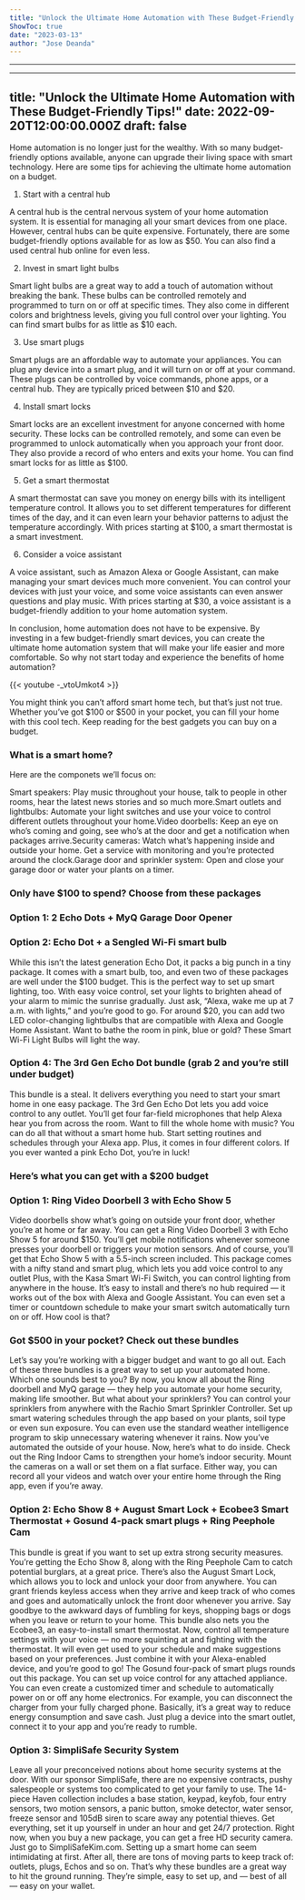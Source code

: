 ```yaml
---
title: "Unlock the Ultimate Home Automation with These Budget-Friendly Tips!"
ShowToc: true 
date: "2023-03-13"
author: "Jose Deanda"
---
```

*****
---
title: "Unlock the Ultimate Home Automation with These Budget-Friendly Tips!"
date: 2022-09-20T12:00:00.000Z
draft: false
---

Home automation is no longer just for the wealthy. With so many budget-friendly options available, anyone can upgrade their living space with smart technology. Here are some tips for achieving the ultimate home automation on a budget.

1. Start with a central hub

A central hub is the central nervous system of your home automation system. It is essential for managing all your smart devices from one place. However, central hubs can be quite expensive. Fortunately, there are some budget-friendly options available for as low as $50. You can also find a used central hub online for even less.

2. Invest in smart light bulbs

Smart light bulbs are a great way to add a touch of automation without breaking the bank. These bulbs can be controlled remotely and programmed to turn on or off at specific times. They also come in different colors and brightness levels, giving you full control over your lighting. You can find smart bulbs for as little as $10 each.

3. Use smart plugs

Smart plugs are an affordable way to automate your appliances. You can plug any device into a smart plug, and it will turn on or off at your command. These plugs can be controlled by voice commands, phone apps, or a central hub. They are typically priced between $10 and $20.

4. Install smart locks

Smart locks are an excellent investment for anyone concerned with home security. These locks can be controlled remotely, and some can even be programmed to unlock automatically when you approach your front door. They also provide a record of who enters and exits your home. You can find smart locks for as little as $100.

5. Get a smart thermostat

A smart thermostat can save you money on energy bills with its intelligent temperature control. It allows you to set different temperatures for different times of the day, and it can even learn your behavior patterns to adjust the temperature accordingly. With prices starting at $100, a smart thermostat is a smart investment.

6. Consider a voice assistant

A voice assistant, such as Amazon Alexa or Google Assistant, can make managing your smart devices much more convenient. You can control your devices with just your voice, and some voice assistants can even answer questions and play music. With prices starting at $30, a voice assistant is a budget-friendly addition to your home automation system.

In conclusion, home automation does not have to be expensive. By investing in a few budget-friendly smart devices, you can create the ultimate home automation system that will make your life easier and more comfortable. So why not start today and experience the benefits of home automation?

{{< youtube -_vtoUmkot4 >}} 



You might think you can’t afford smart home tech, but that’s just not true. Whether you’ve got $100 or $500 in your pocket, you can fill your home with this cool tech. Keep reading for the best gadgets you can buy on a budget.

 
### What is a smart home?


Here are the componets we’ll focus on:

 
Smart speakers: Play music throughout your house, talk to people in other rooms, hear the latest news stories and so much more.Smart outlets and lightbulbs: Automate your light switches and use your voice to control different outlets throughout your home.Video doorbells: Keep an eye on who’s coming and going, see who’s at the door and get a notification when packages arrive.Security cameras: Watch what’s happening inside and outside your home. Get a service with monitoring and you’re protected around the clock.Garage door and sprinkler system: Open and close your garage door or water your plants on a timer.
 
### Only have $100 to spend? Choose from these packages
 
### Option 1: 2 Echo Dots + MyQ Garage Door Opener
 
### Option 2: Echo Dot + a Sengled Wi-Fi smart bulb 


While this isn’t the latest generation Echo Dot, it packs a big punch in a tiny package. It comes with a smart bulb, too, and even two of these packages are well under the $100 budget. This is the perfect way to set up smart lighting, too. With easy voice control, set your lights to brighten ahead of your alarm to mimic the sunrise gradually. Just ask, “Alexa, wake me up at 7 a.m. with lights,” and you’re good to go.
For around $20, you can add two LED color-changing lightbulbs that are compatible with Alexa and Google Home Assistant. Want to bathe the room in pink, blue or gold? These Smart Wi-Fi Light Bulbs will light the way.

 
### Option 4: The 3rd Gen Echo Dot bundle (grab 2 and you’re still under budget)


This bundle is a steal. It delivers everything you need to start your smart home in one easy package. The 3rd Gen Echo Dot lets you add voice control to any outlet. You’ll get four far-field microphones that help Alexa hear you from across the room. 
Want to fill the whole home with music? You can do all that without a smart home hub. Start setting routines and schedules through your Alexa app. 
Plus, it comes in four different colors. If you ever wanted a pink Echo Dot, you’re in luck!

 
### Here’s what you can get with a $200 budget
 
### Option 1: Ring Video Doorbell 3 with Echo Show 5


Video doorbells show what’s going on outside your front door, whether you’re at home or far away. You can get a Ring Video Doorbell 3 with Echo Show 5 for around $150. You’ll get mobile notifications whenever someone presses your doorbell or triggers your motion sensors. And of course, you’ll get that Echo Show 5 with a 5.5-inch screen included.
This package comes with a nifty stand and smart plug, which lets you add voice control to any outlet
Plus, with the Kasa Smart Wi-Fi Switch, you can control lighting from anywhere in the house. It’s easy to install and there’s no hub required — it works out of the box with Alexa and Google Assistant. You can even set a timer or countdown schedule to make your smart switch automatically turn on or off. How cool is that?

 
### Got $500 in your pocket? Check out these bundles


Let’s say you’re working with a bigger budget and want to go all out. Each of these three bundles is a great way to set up your automated home. Which one sounds best to you?
By now, you know all about the Ring doorbell and MyQ garage — they help you automate your home security, making life smoother. 
But what about your sprinklers? You can control your sprinklers from anywhere with the Rachio Smart Sprinkler Controller. Set up smart watering schedules through the app based on your plants, soil type or even sun exposure. You can even use the standard weather intelligence program to skip unnecessary watering whenever it rains. 
Now you’ve automated the outside of your house. Now, here’s what to do inside.
Check out the Ring Indoor Cams to strengthen your home’s indoor security. Mount the cameras on a wall or set them on a flat surface. Either way, you can record all your videos and watch over your entire home through the Ring app, even if you’re away.

 
### Option 2: Echo Show 8 + August Smart Lock + Ecobee3 Smart Thermostat + Gosund 4-pack smart plugs + Ring Peephole Cam


This bundle is great if you want to set up extra strong security measures. You’re getting the Echo Show 8, along with the Ring Peephole Cam to catch potential burglars, at a great price.
There’s also the August Smart Lock, which allows you to lock and unlock your door from anywhere. You can grant friends keyless access when they arrive and keep track of who comes and goes and automatically unlock the front door whenever you arrive. Say goodbye to the awkward days of fumbling for keys, shopping bags or dogs when you leave or return to your home.
This bundle also nets you the Ecobee3, an easy-to-install smart thermostat. Now, control all temperature settings with your voice — no more squinting at and fighting with the thermostat. It will even get used to your schedule and make suggestions based on your preferences.
Just combine it with your Alexa-enabled device, and you’re good to go!
The Gosund four-pack of smart plugs rounds out this package. You can set up voice control for any attached appliance. You can even create a customized timer and schedule to automatically power on or off any home electronics. For example, you can disconnect the charger from your fully charged phone. Basically, it’s a great way to reduce energy consumption and save cash.
Just plug a device into the smart outlet, connect it to your app and you’re ready to rumble.

 
### Option 3: SimpliSafe Security System


Leave all your preconceived notions about home security systems at the door. With our sponsor SimpliSafe, there are no expensive contracts, pushy salespeople or systems too complicated to get your family to use. 
The 14-piece Haven collection includes a base station, keypad, keyfob, four entry sensors, two motion sensors, a panic button, smoke detector, water sensor, freeze sensor and 105dB siren to scare away any potential thieves. Get everything, set it up yourself in under an hour and get 24/7 protection.
Right now, when you buy a new package, you can get a free HD security camera. Just go to SimpliSafeKim.com.
Setting up a smart home can seem intimidating at first. After all, there are tons of moving parts to keep track of: outlets, plugs, Echos and so on. That’s why these bundles are a great way to hit the ground running. They’re simple, easy to set up, and — best of all — easy on your wallet.




